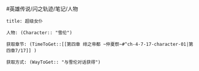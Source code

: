 #英雄传说/闪之轨迹/笔记/人物
```ad-note
title: 超级女仆

人物: (Character:: "雪伦")

获取章节: (TimeToGet::[[第四章 绯之帝都 ~仲夏祭~#^ch-4-7-17-character-01|第四章7/17]] )

获取方式: (WayToGet:: "与雪伦对话获得")

```

